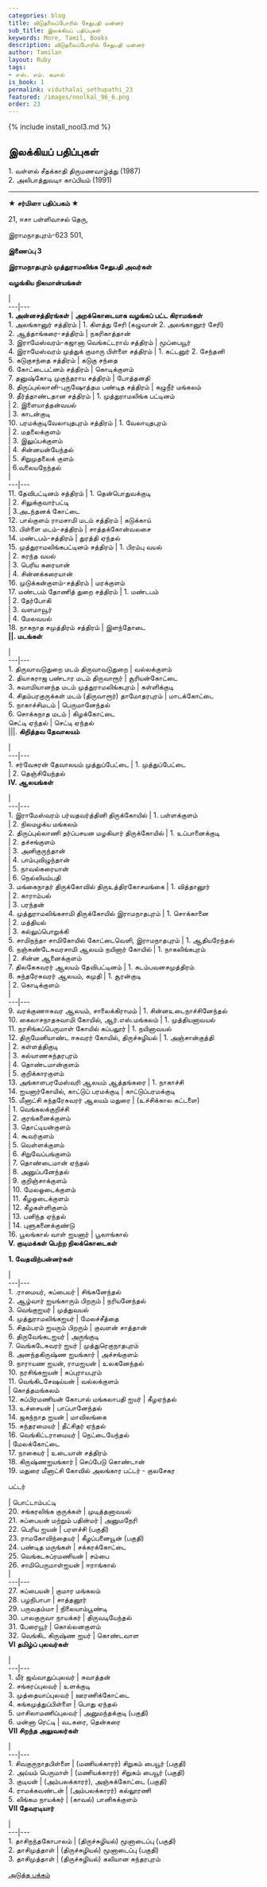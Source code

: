 ```yaml
---
categories: blog
title: விடுதலைப்போரில் சேதுபதி மன்னர்
sub_title: இலக்கியப் பதிப்புகள்
keywords: More, Tamil, Books
description: விடுதலைப்போரில் சேதுபதி மன்னர்
author: Tamilan
layout: Ruby
tags:
- எஸ். எம். கமால்
is_book: 1
permalink: viduthalai_sethupathi_23
featured: /images/noolkal_96_6.png
order: 23
---
```


{% include install_nool3.md %}
## இலக்கியப் பதிப்புகள்

1\. வள்ளல் சீதக்காதி திருமணவாழ்த்து (1987)  
2\. அலிபாத்துவடிா காப்பியம் (1991)

* * *

**★ சர்மிளா பதிப்பகம் ★**

21, ஈசா பள்ளிவாசல் தெரு,

இராமநாதபுரம்-623 501,

**இணைப்பு 3**

**இராமநாதபுரம் முத்துராமலிங்க சேதுபதி அவர்கள்**

**வழங்கிய நிலமான்யங்கள்**

|  
\---|---  
**1\. அன்னசத்திரங்கள்** | **அறக்கொடையாக வழங்கப் பட்ட கிராமங்கள்**  
1\. அலங்கானுர் சத்திரம் | 1. கிளத்து சேரி (கழுவான் 2. அலங்கானூர் சேரி)  
2\. ஆத்தாங்கரை-சத்திரம் | நகரிகாத்தான்  
3\. இராமேஸ்வரம்-கஜானா வெங்கட்டராவ் சத்திரம் | மூப்பையூர்  
4\. இராமேஸ்வரம் முத்துக் குமாரு பிள்ளை சத்திரம் | 1. கட்டனுர் 2. சேந்தனி  
5\. கடுகுசந்தை சத்திரம் | கடுகு சந்தை  
6\. கோட்டைபட்னம் சத்திரம் | கொடிக்குளம்  
7\. தனுஷ்கோடி முகுந்தராய சத்திரம் | போத்தனதி  
8\. திருப்புல்லானி-புருஷோத்தம பண்டித சத்திரம் | கழுநீர் மங்கலம்  
9\. தீர்த்தாண்டதான சத்திரம் | 1. முத்துராமலிங்க பட்டினம்  
| 2. இளையாத்தன்வயல்  
| 3. காடன்குடி  
10\. பரமக்குடிவேலாயுதபுரம் சத்திரம் | 1. வேலாயுதபுரம்  
| 2. மதலைக்குளம்  
| 3. இலுப்பக்குளம்  
| 4. சின்னயன்யேந்தல்  
| 5. சிறுமுதலைக் குளம்  
| 6.வலையநேந்தல்  
|  
\---|---  
11\. தேவிபட்டினம் சத்திரம் | 1. தென்பொதுவக்குடி  
| 2. சிலுக்குவார்பட்டி  
| 3.அடந்தனக் கோட்டை  
12\. பால்குளம் ராமசாமி மடம் சத்திரம் | கடுக்காய்  
13\. பிள்ளை மடம்-சத்திரம் | சாத்தக்கோன்வலசை  
14\. மண்டபம்-சத்திரம் | துரத்தி ஏந்தல்  
15\. முத்துராமலிங்கபட்டினம் சத்திரம் | 1. பிரம்பு வயல்  
| 2. கரந்த வயல்  
| 3. பெரிய கரையான்  
| 4. சின்னக்கரையான்  
16\. முடுக்கன்குளம்-சத்திரம் | மரக்குளம்  
17\. மண்டபம் தோணித் துறை சத்திரம் | 1. மண்டபம்  
| 2. தேர்போகி  
| 3. வளமாவூர்  
| 4. மேலவயல்  
18\. நாகநாத சமுத்திரம் சத்திரம் | இளந்தோடை  
**||. மடங்கள்**

|  
\---|---  
1\. திருவாவடுதுறை மடம் திருவாவடுதுறை | வல்லக்குளம்  
2\. தியாகராஜ பண்டார மடம் திருவாரூர் | சூரியன்கோட்டை  
3\. சுவாமியானந்த மடம் முத்துராமலிங்கபுரம் | கள்ளிக்குடி  
4\. சிதம்பரகுருக்கள் மடம் (திருவாரூர்) தாமோதரபுரம் | மாடக்கோட்டை  
5\. நாகாச்சிமடம் | பெருமானேந்தல்  
6\. சொக்கநாத மடம் | கிழக்கோட்டை  
செட்டி ஏந்தல் | செட்டி ஏந்தல்  
|||. **கிறித்தவ தேவாலயம்**

|  
\---|---  
1\. சர்வேசுரன் தேவாலயம் முத்துப்பேட்டை | 1. முத்துப்பேட்டை  
| 2. தெஞ்சியேந்தல்  
**IV. ஆலயங்கள்**

|  
\---|---  
1\. இராமேஸ்வரம் பர்வதவர்த்தினி திருக்கோயில் | 1. பள்ளக்குளம்  
| 2. நிலமழக்ய மங்கலம்  
2\. திருப்புல்லாணி தர்ப்பசயன மழகியார் திருக்கோயில் | 1. உப்பானைக்குடி  
| 2. தச்சங்குளம்  
| 3. அனிகுருந்தான்  
| 4. பாம்புவிழுந்தான்  
| 5. நாவல்கரையான்  
| 6. நெல்லியம்பதி  
3\. மங்கைநாதர் திருக்கோவில் திருஉத்திரகோசமங்கை | 1. வித்தானூர்  
| 2. காராம்பல்  
| 3. பரந்தன்  
4\. முத்துராமலிங்கசாமி திருக்கோயில் இராமநாதபுரம் | 1. சொக்கானை  
| 2. மத்தியல்  
| 3. கல்லுப்பொறுக்கி  
5\. சாமிநந்தா சாமிகோயில் கோட்டைவெளி, இராமநாதபுரம் | 1. ஆதியரேந்தல்  
6\. நஞ்சுண்டேசுவரசாமி ஆலயம் நயினார் கோயில் | 1. நாகலிங்கபுரம்  
| 2. சின்ன ஆனைக்குளம்  
7\. திலகேசுவரர் ஆலயம் தேவிபட்டினம் | 1. கடம்பவனசமுத்திரம்  
8\. சுந்தரேசுவரர் ஆலயம், கமுதி | 1. சூரன்குடி  
| 2. கொடிக்குளம்  
|  
\---|---  
9\. வரக்குணஈசுவர ஆலயம், சாலைக்கிராமம் | 1. சின்னஉடைநாச்சினேந்தல்  
10\. கைலாசநாதசுவாமி கோயில், ஆர்.எஸ்.மங்கலம் | 1. முத்தியனாவயல்  
11\. நரசிங்கப்பெருமாள் கோயில் கப்பலூர் | 1. நயினாவயல்  
12\. திருமேனியாண்ட ஈசுவரர் கோயில், திருச்சுழியல் | 1. அஞ்சான்குத்தி  
| 2. கள்ளத்திகுடி  
| 3. கல்யாணசுந்தரபுரம்  
| 4. தொண்டமான்குளம்  
| 5. குறிக்காரகுளம்  
13\. அங்காளபரமேஸ்வரி ஆலயம் ஆத்தங்கரை | 1. நாகாச்சி  
14\. ஐயனார்கோயில், காட்டுப் பரமக்குடி | காட்டுப்பரமக்குடி  
15\. மீனாட்சி சுந்தரேசுவரர் ஆலயம் மதுரை | (உச்சிக்கால கட்டளை)  
| 1. வெங்கலக்குறிச்சி  
| 2. குரங்கனைக்குளம்  
| 3. தொட்டியன்குளம்  
| 4. கூவர்குளம்  
| 5. வெள்ளக்குளம்  
| 6. சிறுவேப்பங்குளம்  
| 7. தொண்டைமான் ஏந்தல்  
| 8. அனுப்பனேந்தல்  
| 9. குறிஞ்சாக்குளம்  
| 10. மேலஓடைக்குளம்  
| 11. கீழஒடைக்குளம்  
| 12. கீழகள்ளிகுளம்  
| 13. பனிந்த ஏந்தல்  
| 14. புளுகனைக்குண்டு  
16\. பூலங்கால் வாள் ஐயனார் | பூலாங்கால்  
**V. குடிமக்கள் பெற்ற நிலக்கொடைகள்**

**1\. வேதவிற்பன்னர்கள்**

|  
\---|---  
1\. .ராமையர், சுப்பையர் | சிங்கனேந்தல்  
2\. ஆழ்வார் ஐயங்காரும் பிறரும் | நரியனேந்தல்  
3\. வெங்குஐயர் | முத்துவயல்  
4\. முத்துராமலிங்கஐயர் | மேலச்சீத்தை  
5\. சிதம்பரம் ஐயரும் பிறரும் | குவளன் சாத்தான்  
6\. திருவேங்கடஐயர் | அருங்குடி  
7\. வெங்கடேசுவரர் ஐயர் | முத்துரெகுநாதபுரம்  
8\. அனந்தகிருஷ்ண ஐயங்கார் | அச்சங்குளம்  
9\. நாராயண ஐயன், ராமஐயன் | உலகனேந்தல்  
10\. நரசிங்கஐயன் | சுப்புராயபுரம்  
11\. வெங்கிடசேஷய்யன் | வல்லக்குளம்  
| கொத்தமங்கலம்  
12\. சுப்பிரமணியன் கோபால் மங்கலாபதி ஐயர் | கீழஏந்தல்  
13\. உச்சையன் | பாப்பானேந்தல்  
14\. ஜகந்நாத ஐயன் | மாவிலங்கை  
15\. சுந்தரமையர் | தீட்சிதர் ஏந்தல்  
16\. வெங்கிட்டராமையர் | நெட்டையேந்தல்  
| மேலக்கோட்டை  
17\. நாகையர் | உடையான் சத்திரம்  
18\. கிருஷ்ணஐயங்கார் | செப்பேடு கொண்டான்  
19\. மதுரை மீனாட்சி கோவில் அலங்கார பட்டர் - குலசேகர

பட்டர்

| பொட்டாம்பட்டி  
20\. சங்கரலிங்க குருக்கள் | முடித்தனாவயல்  
21\. சுப்பையன் மற்றும் பதின்மர் | அனுமநேரி  
22\. பெரிய ஐயன் | பரளச்சி (பகுதி)  
23\. ராமகோவிந்தையர் | கீழப்பனையூன் (பகுதி)  
24\. பண்டித மருங்கள் | சக்கரக்கோட்டை  
25\. வெங்கடசுப்ரமணியன் | சம்பை  
26\. சாமிபெருமாள்ஐயன் | ஈராங்கால்  
|  
\---|---  
27\. சுப்பையன் | குமார மங்கலம்  
28\. பழநிபாபா | சாத்தனூர்  
29\. பருவதம்மா | நிலையாம்பூண்டி  
30\. பாலகுருவா நாயக்கர் | திருவடியேந்தல்  
31\. பேரையூர் | கொல்லனகுளம்  
32\. வெங்கிட கிருஷ்ண ஐயர் | கொண்டவாள  
**VI தமிழ்ப் புலவர்கள்**

|  
\---|---  
1\. மீர் ஜவ்வாதுப்புலவர் | சுவாத்தன்  
2\. சங்கரப்புலவர் | உளக்குடி  
3\. முத்தையாப்புலவர் | ஊரணிக்கோட்டை  
4\. கங்கமுத்துப்பிள்ளை | பொது ஏந்தல்  
5\. மாசிலாமணிப்புலவர் | அனுமந்தக்குடி (பகுதி)  
6\. மன்னா ரெட்டி | வடகரை, தென்கரை  
**VII சிறந்த அலுவலர்கள்**

|  
\---|---  
1\. சிவகுருநாதபிள்ளை | (மணியக்காரர்) சிறுகம் பையூர் (பகுதி)  
2\. அய்யம் பெருமாள் | (மணியக்காரர்) சிறுகம் பையூர் (பகுதி)  
3\. குடியன் | (அம்பலக்காரர்), அஞ்சுக்கோட்டை (பகுதி)  
4\. ராமக்கவண்டன் | (அம்பலக்காரர்) கல்லூரணி  
5\. லிங்கம நாயக்கர் | (காவல்) பானிசுக்குளம்  
**VII தேவரடியார்**

|  
\---|---  
1\. தாசிநந்தகோபாலம் | (திருச்சுழியல்) மூனாடைப்பு (பகுதி)  
2\. தாசிமுத்தாள் | (திருச்சுழியல்) மூனாடைப்பு (பகுதி)  
3\. தாசிமுத்தாள் | (திருச்சுழியல்) கலியான சுந்தரபுரம்

[அடுத்த பக்கம்](viduthalai_sethupathi_24)